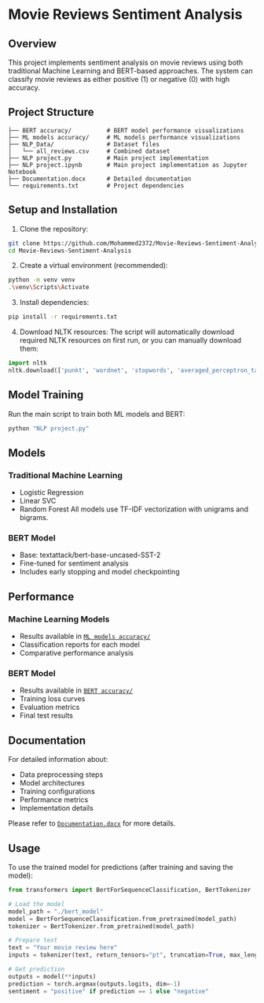 # Movie Reviews Sentiment Analysis

## Overview

This project implements sentiment analysis on movie reviews using both traditional Machine Learning and BERT-based approaches. The system can classify movie reviews as either positive (1) or negative (0) with high accuracy.

## Project Structure

```
├── BERT accuracy/          # BERT model performance visualizations
├── ML models accuracy/     # ML models performance visualizations
├── NLP_Data/               # Dataset files
│   └── all_reviews.csv     # Combined dataset
├── NLP project.py          # Main project implementation
├── NLP project.ipynb       # Main project implementation as Jupyter Notebook
├── Documentation.docx      # Detailed documentation
└── requirements.txt        # Project dependencies
```

## Setup and Installation

1. Clone the repository:

```bash
git clone https://github.com/Mohammed2372/Movie-Reviews-Sentiment-Analysis.git
cd Movie-Reviews-Sentiment-Analysis
```

2. Create a virtual environment (recommended):

```bash
python -m venv venv
.\venv\Scripts\Activate
```

3. Install dependencies:

```bash
pip install -r requirements.txt
```

4. Download NLTK resources:
   The script will automatically download required NLTK resources on first run, or you can manually download them:

```python
import nltk
nltk.download(['punkt', 'wordnet', 'stopwords', 'averaged_perceptron_tagger'])
```

## Model Training

Run the main script to train both ML models and BERT:

```bash
python "NLP project.py"
```

## Models

### Traditional Machine Learning

- Logistic Regression
- Linear SVC
- Random Forest
  All models use TF-IDF vectorization with unigrams and bigrams.

### BERT Model

- Base: textattack/bert-base-uncased-SST-2
- Fine-tuned for sentiment analysis
- Includes early stopping and model checkpointing

## Performance

### Machine Learning Models

- Results available in [`ML models accuracy/`](./ML%20models%20accuracy/)
- Classification reports for each model
- Comparative performance analysis

### BERT Model

- Results available in [`BERT accuracy/`](./BERT%20accuracy/)
- Training loss curves
- Evaluation metrics
- Final test results

## Documentation

For detailed information about:

- Data preprocessing steps
- Model architectures
- Training configurations
- Performance metrics
- Implementation details

Please refer to [`Documentation.docx`](./Documentation.docx) for more details.

## Usage

To use the trained model for predictions (after training and saving the model):

```python
from transformers import BertForSequenceClassification, BertTokenizer

# Load the model
model_path = "./bert_model"
model = BertForSequenceClassification.from_pretrained(model_path)
tokenizer = BertTokenizer.from_pretrained(model_path)

# Prepare text
text = "Your movie review here"
inputs = tokenizer(text, return_tensors="pt", truncation=True, max_length=128)

# Get prediction
outputs = model(**inputs)
prediction = torch.argmax(outputs.logits, dim=-1)
sentiment = "positive" if prediction == 1 else "negative"
```

